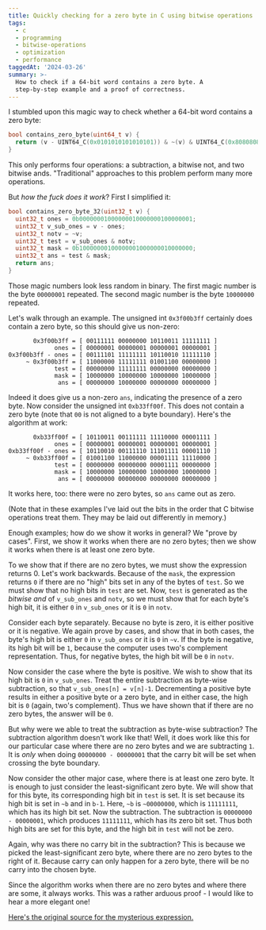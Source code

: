 ```yaml
---
title: Quickly checking for a zero byte in C using bitwise operations
tags:
  - c
  - programming
  - bitwise-operations
  - optimization
  - performance
taggedAt: '2024-03-26'
summary: >-
  How to check if a 64-bit word contains a zero byte. A
  step-by-step example and a proof of correctness.
---
```


I stumbled upon this magic way to check whether a 64-bit word contains a zero byte:

```c
bool contains_zero_byte(uint64_t v) {
  return (v - UINT64_C(0x0101010101010101)) & ~(v) & UINT64_C(0x8080808080808080);
}
```

This only performs four operations: a subtraction, a bitwise not, and two bitwise ands. "Traditional" approaches to this problem perform many more operations.

But _how the fuck does it work_? First I simplified it:

```c
bool contains_zero_byte_32(uint32_t v) {
  uint32_t ones = 0b00000001000000010000000100000001;
  uint32_t v_sub_ones = v - ones;
  uint32_t notv = ~v;
  uint32_t test = v_sub_ones & notv;
  uint32_t mask = 0b10000000100000001000000010000000;
  uint32_t ans = test & mask;
  return ans;
}
```

Those magic numbers look less random in binary. The first magic number is the byte `00000001` repeated. The second magic number is the byte `10000000` repeated.

Let's walk through an example. The unsigned int `0x3f00b3ff` certainly does contain a zero byte, so this should give us non-zero:

```
       0x3f00b3ff = [ 00111111 00000000 10110011 11111111 ]
             ones = [ 00000001 00000001 00000001 00000001 ]
0x3f00b3ff - ones = [ 00111101 11111111 10110010 11111110 ]
     ~ 0x3f00b3ff = [ 11000000 11111111 01001100 00000000 ]
             test = [ 00000000 11111111 00000000 00000000 ]
             mask = [ 10000000 10000000 10000000 10000000 ]
              ans = [ 00000000 10000000 00000000 00000000 ]
```

Indeed it does give us a non-zero `ans`, indicating the presence of a zero byte. Now consider the unsigned int `0xb33ff00f`. This does not contain a zero byte (note that `00` is not aligned to a byte boundary). Here's the algorithm at work:

```
       0xb33ff00f = [ 10110011 00111111 11110000 00001111 ]
             ones = [ 00000001 00000001 00000001 00000001 ]
0xb33ff00f - ones = [ 10110010 00111110 11101111 00001110 ]
     ~ 0xb33ff00f = [ 01001100 11000000 00001111 11110000 ]
             test = [ 00000000 00000000 00001111 00000000 ]
             mask = [ 10000000 10000000 10000000 10000000 ]
              ans = [ 00000000 00000000 00000000 00000000 ]
```

It works here, too: there were no zero bytes, so `ans` came out as zero.

(Note that in these examples I've laid out the bits in the order that C bitwise operations treat them. They may be laid out differently in memory.)

Enough examples; how do we show it works in general? We "prove by cases". First, we show it works when there are no zero bytes; then we show it works when there is at least one zero byte.

To we show that if there are no zero bytes, we must show the expression returns 0. Let's work backwards. Because of the `mask`, the expression returns `0` if there are no "high" bits set in any of the bytes of `test`. So we must show that no high bits in `test` are set. Now, `test` is generated as the _bitwise and_ of `v_sub_ones` and `notv`, so we must show that for each byte's high bit, it is either `0` in `v_sub_ones` or it is `0` in `notv`.

Consider each byte separately. Because no byte is zero, it is either positive or it is negative. We again prove by cases, and show that in both cases, the byte's high bit is either `0` in `v_sub_ones` or it is `0` in `~v`. If the byte is negative, its high bit will be `1`, because the computer uses two's complement representation. Thus, for negative bytes, the high bit will be `0` in `notv`.

Now consider the case where the byte is positive. We wish to show that its high bit is `0` in `v_sub_ones`. Treat the entire subtraction as byte-wise subtraction, so that `v_sub_ones[n] = v[n]-1`. Decrementing a positive byte results in either a positive byte or a zero byte, and in either case, the high bit is `0` (again, two's complement). Thus we have shown that if there are no zero bytes, the answer will be `0`.

But why were we able to treat the subtraction as byte-wise subtraction? The subtraction algorithm doesn't work like that! Well, it does work like this for our particular case where there are no zero bytes and we are subtracting `1`. It is _only_ when doing `00000000 - 00000001` that the carry bit will be set when crossing the byte boundary.

Now consider the other major case, where there is at least one zero byte. It is enough to just consider the least-significant zero byte. We will show that for this byte, its corresponding high bit in `test` is set. It is set because its high bit is set in `~b` and in `b-1`. Here, `~b` is `~00000000`, which is `11111111`, which has its high bit set. Now the subtraction. The subtraction is `00000000 - 00000001`, which produces `11111111`, which has its zero bit set. Thus both high bits are set for this byte, and the high bit in `test` will not be zero.

Again, why was there no carry bit in the subtraction? This is because we picked the least-significant zero byte, where there are no zero bytes to the right of it. Because carry can only happen for a zero byte, there will be no carry into the chosen byte.

Since the algorithm works when there are no zero bytes and where there are some, it always works. This was a rather arduous proof - I would like to hear a more elegant one!

[Here's the original source for the mysterious expression.](http://lemire.me/blog/2017/01/20/how-quickly-can-you-remove-spaces-from-a-string/)
